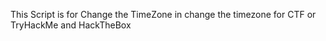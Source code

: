 This Script is for Change the TimeZone 
 in change the timezone for CTF or TryHackMe and HackTheBox 
